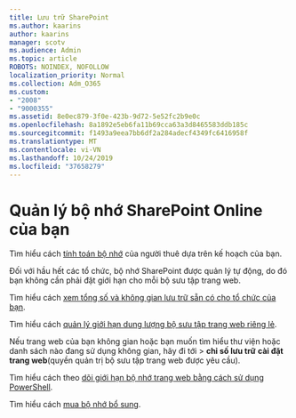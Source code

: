 ```yaml
---
title: Lưu trữ SharePoint
ms.author: kaarins
author: kaarins
manager: scotv
ms.audience: Admin
ms.topic: article
ROBOTS: NOINDEX, NOFOLLOW
localization_priority: Normal
ms.collection: Adm_O365
ms.custom:
- "2008"
- "9000355"
ms.assetid: 8e0ec879-3f0e-423b-9d72-5e52fc2b9e0c
ms.openlocfilehash: 8a1892e5eb6fa11b69cca63a3d8465583ddb185c
ms.sourcegitcommit: f1493a9eea7bb6df2a284adecf4349fc6416958f
ms.translationtype: MT
ms.contentlocale: vi-VN
ms.lasthandoff: 10/24/2019
ms.locfileid: "37658279"
---
```

# <a name="manage-your-sharepoint-online-storage"></a>Quản lý bộ nhớ SharePoint Online của bạn

Tìm hiểu cách [tính toán bộ nhớ](https://docs.microsoft.com/office365/servicedescriptions/sharepoint-online-service-description/sharepoint-online-limits?redirectedfrom=MSDN#limits-by-plan) của người thuê dựa trên kế hoạch của bạn.

Đối với hầu hết các tổ chức, bộ nhớ SharePoint được quản lý tự động, do đó bạn không cần phải đặt giới hạn cho mỗi bộ sưu tập trang web.

Tìm hiểu cách [xem tổng số và không gian lưu trữ sẵn có cho tổ chức của bạn](https://docs.microsoft.com/sharepoint/manage-site-collection-storage-limits).

Tìm hiểu cách [quản lý giới hạn dung lượng bộ sưu tập trang web riêng lẻ](https://docs.microsoft.com/sharepoint/manage-site-collection-storage-limits#manage-individual-site-storage-limits).

Nếu trang web của bạn không gian hoặc bạn muốn tìm hiểu thư viện hoặc danh sách nào đang sử dụng không gian, hãy đi tới > **chỉ số lưu trữ** **cài đặt trang web**(quyền quản trị bộ sưu tập trang web được yêu cầu).

Tìm hiểu cách theo [dõi giới hạn bộ nhớ trang web bằng cách sử dụng PowerShell](https://docs.microsoft.com/sharepoint/manage-site-collection-storage-limits#monitor-site-storage-limits-by-using-powershell).

Tìm hiểu cách [mua bộ nhớ bổ sung](https://docs.microsoft.com/office365/admin/subscriptions-and-billing/add-storage-space). 
  